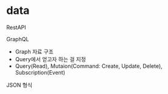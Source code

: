 # data

RestAPI

GraphQL

* Graph 자료 구조
* Query에서 얻고자 하는 걸 지정
* Query(Read), Mutaion(Command: Create, Update, Delete), Subscription(Event)

JSON 형식







